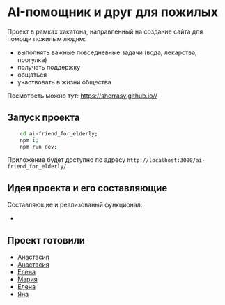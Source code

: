 # AI-помощник и друг для пожилых

Проект в рамках хакатона, направленный на создание сайта для помощи пожилым людям:

- выполнять важные повседневные задачи (вода, лекарства, прогулка)
- получать поддержку
- общаться
- участвовать в жизни общества

Посмотреть можно тут: https://sherrasy.github.io//

## Запуск проекта

```bash
    cd ai-friend_for_elderly;
    npm i;
    npm run dev;
```

Приложение будет доступно по адресу `http://localhost:3000/ai-friend_for_elderly/`

## Идея проекта и его составляющие

Составляющие и реализованый функционал:

-

## Проект готовили

- [Анастасия]()
- [Анастасия]()
- [Елена]()
- [Мария]()
- [Елена]()
- [Яна]()
